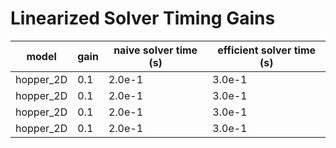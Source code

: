 # Linearized Solver Timing Gains
|model|gain|naive solver time (s)|efficient solver time (s)|
| --- | --- | --- | --- |
|hopper_2D|0.1| 2.0e-1| 3.0e-1|
|hopper_2D|0.1| 2.0e-1| 3.0e-1|
|hopper_2D|0.1| 2.0e-1| 3.0e-1|
|hopper_2D|0.1| 2.0e-1| 3.0e-1|
